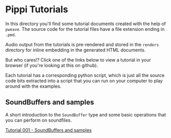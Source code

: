 # Pippi Tutorials

In this directory you'll find some tutorial documents created with the help of `pweave`. The source code for the tutorial files have a file extension ending in `.pmd`. 

Audio output from the tutorials is pre-rendered and stored in the `renders` directory for inline embedding in the generated HTML documents.

But who cares!? Click one of the links below to view a tutorial in your browser (if you're looking at this on github). 

Each tutorial has a corresponding python script, which is just all the source code bits extracted into a script that you can run on your computer to play around with the examples.

## SoundBuffers and samples

A short introduction to the `SoundBuffer` type and some basic operations that you can perform on soundfiles.

[Tutorial 001 - SoundBuffers and samples ](001-soundbuffers)
